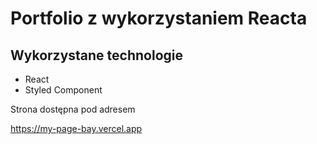# Portfolio z wykorzystaniem Reacta

## Wykorzystane technologie

- React 
- Styled Component

Strona dostępna pod adresem 

https://my-page-bay.vercel.app